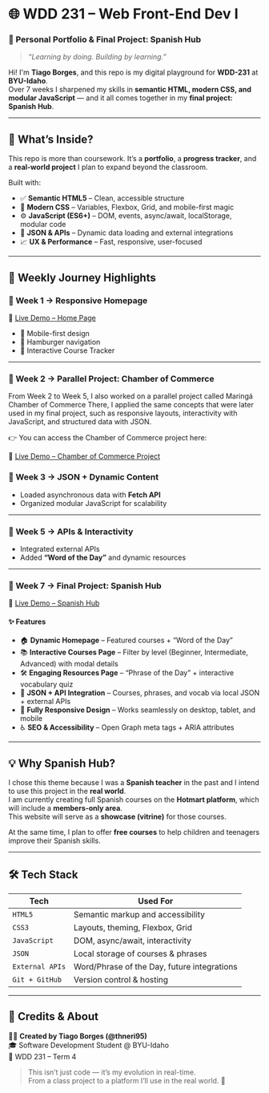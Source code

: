 # 🌐 WDD 231 – Web Front-End Dev I  
### 🚀 Personal Portfolio & Final Project: Spanish Hub  
> *“Learning by doing. Building by learning.”*

Hi! I'm **Tiago Borges**, and this repo is my digital playground for **WDD-231** at **BYU-Idaho**.  
Over 7 weeks I sharpened my skills in **semantic HTML, modern CSS, and modular JavaScript** — and it all comes together in my **final project: Spanish Hub**.  

---

## 🎯 What’s Inside?
This repo is more than coursework. It’s a **portfolio**, a **progress tracker**, and a **real-world project** I plan to expand beyond the classroom.

Built with:
- ✅ **Semantic HTML5** – Clean, accessible structure  
- 🎨 **Modern CSS** – Variables, Flexbox, Grid, and mobile-first magic  
- ⚙️ **JavaScript (ES6+)** – DOM, events, async/await, localStorage, modular code  
- 📡 **JSON & APIs** – Dynamic data loading and external integrations  
- 📈 **UX & Performance** – Fast, responsive, user-focused  

---

## 🧭 Weekly Journey Highlights

### 📍 Week 1 → Responsive Homepage  
🔗 [Live Demo – Home Page](https://thneri95.github.io/wdd231/)  

- 📱 Mobile-first design  
- 🍔 Hamburger navigation  
- 🧭 Interactive Course Tracker  

---

### 📍 Week 2 →  Parallel Project: Chamber of Commerce

From Week 2 to Week 5, I also worked on a parallel project called Maringá Chamber of Commerce
There, I applied the same concepts that were later used in my final project, such as responsive layouts, interactivity with JavaScript, and structured data with JSON.

👉 You can access the Chamber of Commerce project here:

🔗 [Live Demo – Chamber of Commerce Project](https://thneri95.github.io/wdd231/chamber/index.html)  

### 📍 Week 3 → JSON + Dynamic Content  
- Loaded asynchronous data with **Fetch API**  
- Organized modular JavaScript for scalability  

---

### 📍 Week 5 → APIs & Interactivity  
- Integrated external APIs  
- Added **“Word of the Day”** and dynamic resources  

---

### 📍 Week 7 → Final Project: **Spanish Hub**  
🔗 [Live Demo – Spanish Hub](https://thneri95.github.io/wdd231/final/)  

#### ✨ Features
- 🏠 **Dynamic Homepage** – Featured courses + “Word of the Day”  
- 📚 **Interactive Courses Page** – Filter by level (Beginner, Intermediate, Advanced) with modal details  
- 🛠 **Engaging Resources Page** – “Phrase of the Day” + interactive vocabulary quiz  
- 📡 **JSON + API Integration** – Courses, phrases, and vocab via local JSON + external APIs  
- 📱 **Fully Responsive Design** – Works seamlessly on desktop, tablet, and mobile  
- ♿ **SEO & Accessibility** – Open Graph meta tags + ARIA attributes  

---

## 💡 Why Spanish Hub?  

I chose this theme because I was a **Spanish teacher** in the past and I intend to use this project in the **real world**.  
I am currently creating full Spanish courses on the **Hotmart platform**, which will include a **members-only area**.  
This website will serve as a **showcase (vitrine)** for those courses.  

At the same time, I plan to offer **free courses** to help children and teenagers improve their Spanish skills.  

---

## 🛠️ Tech Stack

| Tech            | Used For                                  |
|-----------------|--------------------------------------------|
| `HTML5`         | Semantic markup and accessibility          |
| `CSS3`          | Layouts, theming, Flexbox, Grid            |
| `JavaScript`    | DOM, async/await, interactivity            |
| `JSON`          | Local storage of courses & phrases         |
| `External APIs` | Word/Phrase of the Day, future integrations|
| `Git + GitHub`  | Version control & hosting                  |

---

## 🙌 Credits & About

👨‍💻 **Created by Tiago Borges (@thneri95)**  
🎓 Software Development Student @ BYU-Idaho  
📅 WDD 231 – Term 4  

> This isn’t just code — it’s my evolution in real-time.  
> From a class project to a platform I’ll use in the real world. 🚀
